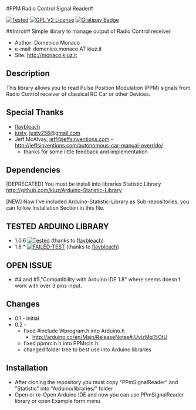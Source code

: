 #PPM Radio Control Signal Reader#

[![Tested](http://img.shields.io/badge/Tested-ok-brightgreen.svg)](https://github.com/kiuz/PPM-Signal-Reader-ARDUINO)
[![GPL V2 License](http://img.shields.io/badge/License-GPLv2-red.svg)](http://www.gnu.org/licenses/gpl-2.0.html)
[![Gratipay Badge](http://img.shields.io/badge/Gratipay-kiuzhack-green.svg)](https://gratipay.com/kiuzhack)

##Intro##
Simple library to manage output of Radio Control receiver

* Author: Domenico Monaco
* e-mail: domenico.monaco AT kiuz.it
* Site: http://monaco.kiuz.it

## Description
This library allows you to read Pulse Position Modulation (PPM) signals from Radio Control receiver of classical RC Car or other Devices.

## Special Thanks ##
* [flavbleach](https://github.com/flavbleach)
* [justy](https://github.com/justy), justy256@gmail.com
* Jeff McAlvay, jeff@jeffsinventions.com - <http://jeffsinventions.com/autonomous-car-manual-override/>
	* thanks for some little feedback and implementation

## Dependencies ##
[DEPRECATED] You must be install into libraries Statistic Library
http://github.com/kiuz/Arduino-Statistic-Library

[NEW] Now I've included Arduino-Statistic-Library as Sub-repositories, you can follow Installation Section in this file.

## TESTED ARDUINO LIBRARY ##
* 1.0.6 [![Tested](http://img.shields.io/badge/Tested-SUCCESS-brightgreen.svg)](https://github.com/kiuz/PPM-Signal-Reader-ARDUINO) (thanks to [flavbleach](https://github.com/flavbleach))
* 1.8.* [![FAILED-TEST](http://img.shields.io/badge/Tested-FAILED-brightred.svg)](https://github.com/kiuz/PPM-Signal-Reader-ARDUINO) (thanks to [flavbleach](https://github.com/flavbleach))

## OPEN ISSUE ##
 * #4 and #5,"Compatibility with Arduino IDE 1.8" where seems doesn't work with over 3 pins input.

## Changes ##
* 0.1 - initial 
* 0.2 - 
	* fixed #include Wprogram.h into Arduino.h
		* http://arduino.cc/en/Main/ReleaseNotes#.UyizMq15OtU
	* fixed ppmrcin.h into PPMrcIn.h
	* changed folder tree to best use into Arduino libraries

## Installation ##
* After cloning the repository you must copy "PPmSignalReader" and "Statistic" into "Arduino/libraries/" folder
* Open or re-Open Arduino IDE and now you can use PPmSignalReader library or open Example form menu
